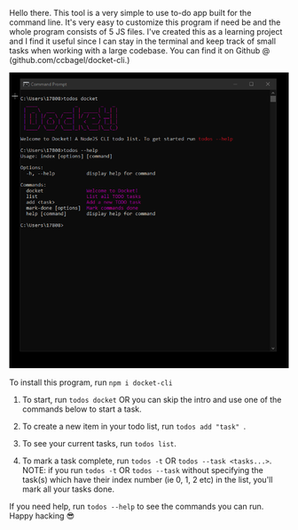 Hello there. This tool is a very simple to use to-do app built for the command line. It's very easy to customize this program if need be and the whole program consists of 5 JS files. I've created this as a learning project and I find it useful since I can stay in the terminal and keep track of small tasks when working with a large codebase. You can find it on Github @ (github.com/ccbagel/docket-cli.)

<img src="docket-img.png" alt="docket-screenshot" />

To install this program, run `npm i docket-cli`

1. To start, run `todos docket` OR you can skip the intro and use one of the commands below to start a task.

2. To create a new item in your todo list, run `todos add "task" `.

3. To see your current tasks, run `todos list`.

4. To mark a task complete, run `todos -t` OR `todos --task <tasks...>`. 
NOTE: if you run `todos -t` OR `todos --task` without specifying the task(s) which have their index number (ie 0, 1, 2 etc) in the list, you'll mark all your tasks done. 

If you need help, run `todos --help` to see the commands you can run.
Happy hacking 😎